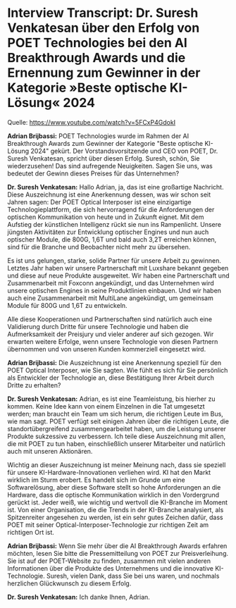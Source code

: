 # Interview Transcript: Dr. Suresh Venkatesan über den Erfolg von POET Technologies bei den AI Breakthrough Awards und die Ernennung zum Gewinner in der Kategorie »Beste optische KI-Lösung« 2024

Quelle: <https://www.youtube.com/watch?v=5FCxP4GdokI>

**Adrian Brijbassi:** POET Technologies wurde im Rahmen der AI Breakthrough Awards zum Gewinner der Kategorie "Beste optische KI-Lösung 2024" gekürt. Der Vorstandsvorsitzende und CEO von POET, Dr. Suresh Venkatesan, spricht über diesen Erfolg. Suresh, schön, Sie wiederzusehen! Das sind aufregende Neuigkeiten. Sagen Sie uns, was bedeutet der Gewinn dieses Preises für das Unternehmen?

**Dr. Suresh Venkatesan:** Hallo Adrian, ja, das ist eine großartige Nachricht. Diese Auszeichnung ist eine Anerkennung dessen, was wir schon seit Jahren sagen: Der POET Optical Interposer ist eine einzigartige Technologieplattform, die sich hervorragend für die Anforderungen der optischen Kommunikation von heute und in Zukunft eignet. Mit dem Aufstieg der künstlichen Intelligenz rückt sie nun ins Rampenlicht. Unsere jüngsten Aktivitäten zur Entwicklung optischer Engines und nun auch optischer Module, die 800G, 1,6T und bald auch 3,2T erreichen können, sind für die Branche und Beobachter nicht mehr zu übersehen.

Es ist uns gelungen, starke, solide Partner für unsere Arbeit zu gewinnen. Letztes Jahr haben wir unsere Partnerschaft mit Luxshare bekannt gegeben und diese auf neue Produkte ausgeweitet. Wir haben eine Partnerschaft und Zusammenarbeit mit Foxconn angekündigt, und das Unternehmen wird unsere optischen Engines in seine Produktlinien einbauen. Und wir haben auch eine Zusammenarbeit mit MultiLane angekündigt, um gemeinsam Module für 800G und 1,6T zu entwickeln.

Alle diese Kooperationen und Partnerschaften sind natürlich auch eine Validierung durch Dritte für unsere Technologie und haben die Aufmerksamkeit der Preisjury und vieler anderer auf sich gezogen. Wir erwarten weitere Erfolge, wenn unsere Technologie von diesen Partnern übernommen und von unseren Kunden kommerziell eingesetzt wird.

**Adrian Brijbassi:** Die Auszeichnung ist eine Anerkennung speziell für den POET Optical Interposer, wie Sie sagten. Wie fühlt es sich für Sie persönlich als Entwickler der Technologie an, diese Bestätigung Ihrer Arbeit durch Dritte zu erhalten?

**Dr. Suresh Venkatesan:** Adrian, es ist eine Teamleistung, bis hierher zu kommen. Keine Idee kann von einem Einzelnen in die Tat umgesetzt werden; man braucht ein Team um sich herum, die richtigen Leute im Bus, wie man sagt. POET verfügt seit einigen Jahren über die richtigen Leute, die standortübergreifend zusammengearbeitet haben, um die Leistung unserer Produkte sukzessive zu verbessern. Ich teile diese Auszeichnung mit allen, die mit POET zu tun haben, einschließlich unserer Mitarbeiter und natürlich auch mit unseren Aktionären.

Wichtig an dieser Auszeichnung ist meiner Meinung nach, dass sie speziell für unsere KI-Hardware-Innovationen verliehen wird. KI hat den Markt wirklich im Sturm erobert. Es handelt sich im Grunde um eine Softwarelösung, aber diese Software stellt so hohe Anforderungen an die Hardware, dass die optische Kommunikation wirklich in den Vordergrund gerückt ist. Jeder weiß, wie wichtig und wertvoll die KI-Branche im Moment ist. Von einer Organisation, die die Trends in der KI-Branche analysiert, als Spitzenreiter angesehen zu werden, ist ein sehr gutes Zeichen dafür, dass POET mit seiner Optical-Interposer-Technologie zur richtigen Zeit am richtigen Ort ist.

**Adrian Brijbassi:** Wenn Sie mehr über die AI Breakthrough Awards erfahren möchten, lesen Sie bitte die Pressemitteilung von POET zur Preisverleihung. Sie ist auf der POET-Website zu finden, zusammen mit vielen anderen Informationen über die Produkte des Unternehmens und die innovative KI-Technologie. Suresh, vielen Dank, dass Sie bei uns waren, und nochmals herzlichen Glückwunsch zu diesem Erfolg.

**Dr. Suresh Venkatesan:** Ich danke Ihnen, Adrian.
